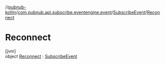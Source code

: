 //[pubnub-kotlin](../../../../index.md)/[com.pubnub.api.subscribe.eventengine.event](../../index.md)/[SubscribeEvent](../index.md)/[Reconnect](index.md)

# Reconnect

[jvm]\
object [Reconnect](index.md) : [SubscribeEvent](../index.md)
